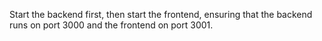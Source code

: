 Start the backend first, then start the frontend, ensuring that the backend runs on port 3000 and the frontend on port 3001.
